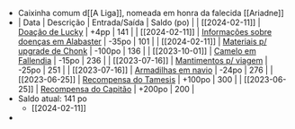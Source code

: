 - Caixinha comum d[[A Liga]], nomeada em honra da falecida [[Ariadne]]
- | Data | Descrição | Entrada/Saída | Saldo (po) |
  | [[2024-02-11]] | [Doação de Lucky]() | +4pp | 141 | 
  | [[2024-02-11]] | [Informações sobre doenças em Alabaster]() | -35po | 101 |
  | [[2024-02-11]] | [Materiais p/ upgrade de Chonk]() | -100po | 136 |
  | [[2023-10-01]] | [Camelo em Fallendia]() | -15po | 236 |
  | [[2023-07-16]] | [Mantimentos p/ viagem]() | -25po | 251 |
  | [[2023-07-16]] | [Armadilhas em navio]() | -24po | 276 |
  | [[2023-06-25]] | [Recompensa do Tamesis](((64e20cd4-f0e0-4758-8a3a-6a7629fa7dab))) | +100po | 300 |
  | [[2023-06-25]] | [Recompensa do Capitão](((64e20cd4-1fdb-4bce-8d00-d11ac5c7610d))) | +200po | 200 |
- Saldo atual: 141 po
	- [[2024-02-11]]
-